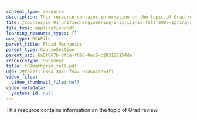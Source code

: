 ```yaml
---
content_type: resource
description: This resource contains information on the topic of Grad review.
file: /courses/16-01-unified-engineering-i-ii-iii-iv-fall-2005-spring-2006/29fa0771085a3889f5a70145a1cc53f1_f07mathgrad_fall.pdf
file_type: application/pdf
learning_resource_types: []
ocw_type: OCWFile
parent_title: Fluid Mechanics
parent_type: CourseSection
parent_uid: 6a5f667b-6fca-f068-0ec8-b203122154de
resourcetype: Document
title: f07mathgrad_fall.pdf
uid: 29fa0771-085a-3889-f5a7-0145a1cc53f1
video_files:
  video_thumbnail_file: null
video_metadata:
  youtube_id: null
---
```

This resource contains information on the topic of Grad review.